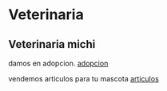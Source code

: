 
# Veterinaria

## Veterinaria michi

damos en adopcion.
[adopcion](Adopción.md)

vendemos articulos para tu mascota
[articulos](Artículos.md)







